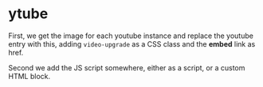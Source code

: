 # ytube

First, we get the image for each youtube instance and replace the youtube entry with this, adding `video-upgrade` as a CSS class and the **embed** link as href.

Second we add the JS script somewhere, either as a script, or a custom HTML block.